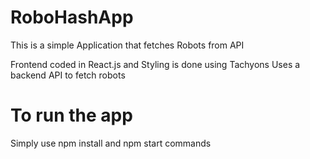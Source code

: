 # RoboHashApp
This is a simple Application that fetches Robots from API 

Frontend coded in React.js and Styling is done using Tachyons
Uses a backend API to fetch robots
# To run the app

Simply use npm install and npm start commands
